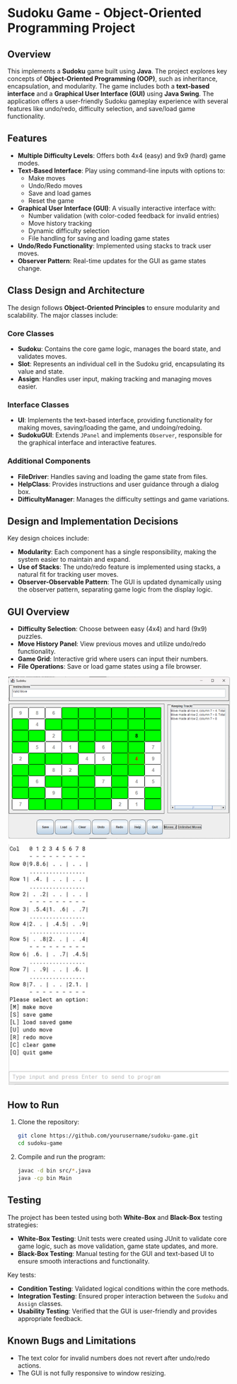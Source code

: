 
# Sudoku Game - Object-Oriented Programming Project

## Overview
This implements a **Sudoku** game built using **Java**. The project explores key concepts of **Object-Oriented Programming (OOP)**, such as inheritance, encapsulation, and modularity. The game includes both a **text-based interface** and a **Graphical User Interface (GUI)** using **Java Swing**. The application offers a user-friendly Sudoku gameplay experience with several features like undo/redo, difficulty selection, and save/load game functionality.

## Features
- **Multiple Difficulty Levels**: Offers both 4x4 (easy) and 9x9 (hard) game modes.
- **Text-Based Interface**: Play using command-line inputs with options to:
  - Make moves
  - Undo/Redo moves
  - Save and load games
  - Reset the game
- **Graphical User Interface (GUI)**: A visually interactive interface with:
  - Number validation (with color-coded feedback for invalid entries)
  - Move history tracking
  - Dynamic difficulty selection
  - File handling for saving and loading game states
- **Undo/Redo Functionality**: Implemented using stacks to track user moves.
- **Observer Pattern**: Real-time updates for the GUI as game states change.

## Class Design and Architecture
The design follows **Object-Oriented Principles** to ensure modularity and scalability. The major classes include:

### Core Classes
- **Sudoku**: Contains the core game logic, manages the board state, and validates moves.
- **Slot**: Represents an individual cell in the Sudoku grid, encapsulating its value and state.
- **Assign**: Handles user input, making tracking and managing moves easier.
  
### Interface Classes
- **UI**: Implements the text-based interface, providing functionality for making moves, saving/loading the game, and undoing/redoing.
- **SudokuGUI**: Extends `JPanel` and implements `Observer`, responsible for the graphical interface and interactive features.
  
### Additional Components
- **FileDriver**: Handles saving and loading the game state from files.
- **HelpClass**: Provides instructions and user guidance through a dialog box.
- **DifficultyManager**: Manages the difficulty settings and game variations.

## Design and Implementation Decisions
Key design choices include:
- **Modularity**: Each component has a single responsibility, making the system easier to maintain and expand.
- **Use of Stacks**: The undo/redo feature is implemented using stacks, a natural fit for tracking user moves.
- **Observer-Observable Pattern**: The GUI is updated dynamically using the observer pattern, separating game logic from the display logic.

## GUI Overview
- **Difficulty Selection**: Choose between easy (4x4) and hard (9x9) puzzles.
- **Move History Panel**: View previous moves and utilize undo/redo functionality.
- **Game Grid**: Interactive grid where users can input their numbers.
- **File Operations**: Save or load game states using a file browser.

![Sudoku GUI Screenshot](https://github.com/aroon-sekar/Sudoku-Java/blob/main/gui.png?raw=true)
![Sudoku UI Screenshot](https://github.com/aroon-sekar/Sudoku-Java/blob/main/ui.png?raw=true)

## How to Run
1. Clone the repository:
   ```bash
   git clone https://github.com/yourusername/sudoku-game.git
   cd sudoku-game
   ```
2. Compile and run the program:
   ```bash
   javac -d bin src/*.java
   java -cp bin Main
   ```

## Testing
The project has been tested using both **White-Box** and **Black-Box** testing strategies:
- **White-Box Testing**: Unit tests were created using JUnit to validate core game logic, such as move validation, game state updates, and more.
- **Black-Box Testing**: Manual testing for the GUI and text-based UI to ensure smooth interactions and functionality.

Key tests:
- **Condition Testing**: Validated logical conditions within the core methods.
- **Integration Testing**: Ensured proper interaction between the `Sudoku` and `Assign` classes.
- **Usability Testing**: Verified that the GUI is user-friendly and provides appropriate feedback.

## Known Bugs and Limitations
- The text color for invalid numbers does not revert after undo/redo actions.
- The GUI is not fully responsive to window resizing.



